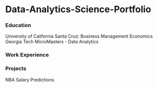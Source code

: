 # Data-Analytics-Science-Portfolio

### Education
University of California Santa Cruz: Business Management Economics
Georgia Tech MicroMasters - Data Analytics

### Work Experience

### Projects
NBA Salary Predictions
